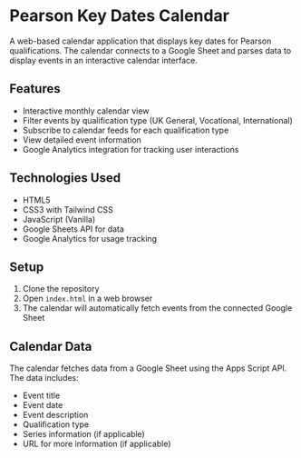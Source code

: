 # Pearson Key Dates Calendar

A web-based calendar application that displays key dates for Pearson qualifications. The calendar connects to a Google Sheet and parses data to display events in an interactive calendar interface.

## Features

- Interactive monthly calendar view
- Filter events by qualification type (UK General, Vocational, International)
- Subscribe to calendar feeds for each qualification type
- View detailed event information
- Google Analytics integration for tracking user interactions

## Technologies Used

- HTML5
- CSS3 with Tailwind CSS
- JavaScript (Vanilla)
- Google Sheets API for data
- Google Analytics for usage tracking

## Setup

1. Clone the repository
2. Open `index.html` in a web browser
3. The calendar will automatically fetch events from the connected Google Sheet

## Calendar Data

The calendar fetches data from a Google Sheet using the Apps Script API. The data includes:
- Event title
- Event date
- Event description
- Qualification type
- Series information (if applicable)
- URL for more information (if applicable) 